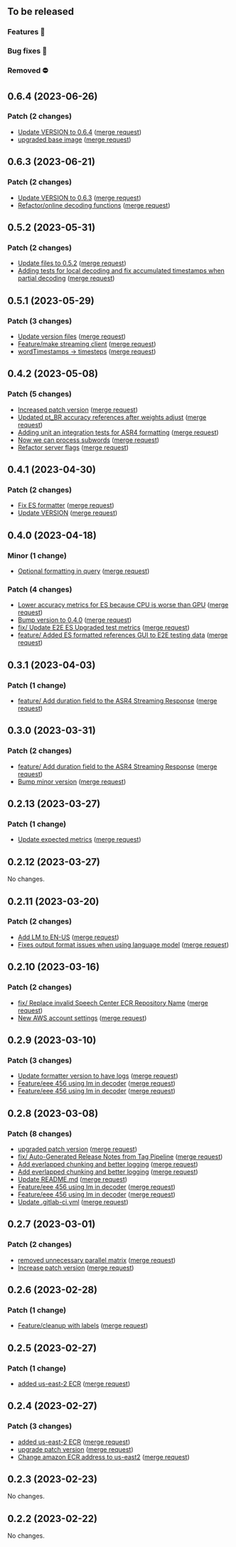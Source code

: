 ## To be released

### Features :tada:

### Bug fixes :bug:

### Removed :no_entry:

## 0.6.4 (2023-06-26)

### Patch (2 changes)

- [Update VERSION to 0.6.4](csr/asr4@2ba3a676a48f7bbfb525ae8cce82a60c021c8f5d) ([merge request](csr/asr4!277))
- [upgraded base image](csr/asr4@7d0edfef9802f2bfbbec56f87715468ea29050d5) ([merge request](csr/asr4!276))

## 0.6.3 (2023-06-21)

### Patch (2 changes)

- [Update VERSION to 0.6.3](csr/asr4@b4212e47041b7125cda360b79418f5039f92a14f) ([merge request](csr/asr4!275))
- [Refactor/online decoding functions](csr/asr4@07d384165ce2b06175f629b2170839f68141566c) ([merge request](csr/asr4!268))

## 0.5.2 (2023-05-31)

### Patch (2 changes)

- [Update files to 0.5.2](csr/asr4@91a09446859d6fc4cf993c4daeb7b8f8d54c8342) ([merge request](csr/asr4!259))
- [Adding tests for local decoding and fix accumulated timestamps when partial decoding](csr/asr4@6f3c1e25a072f3f6ff13bd6f2479b29a0bf7bacf) ([merge request](csr/asr4!258))

## 0.5.1 (2023-05-29)

### Patch (3 changes)

- [Update version files](csr/asr4@64f9bca3723a24fb0680cf0a3c05ebb9ac7f0134) ([merge request](csr/asr4!257))
- [Feature/make streaming client](csr/asr4@338e5e1ffd3f372d40efe06f722441c9bb32a94c) ([merge request](csr/asr4!255))
- [wordTimestamps ->  timesteps](csr/asr4@385c5861969d3b72c704a83a61f4d63924be5826) ([merge request](csr/asr4!256))

## 0.4.2 (2023-05-08)

### Patch (5 changes)

- [Increased patch version](csr/asr4@ba904e52f9eaa1dbab83314eaf9dab4543cfa96b) ([merge request](csr/asr4!249))
- [Updated pt_BR accuracy references after weights adjust](csr/asr4@7125fa56987fd6e7fd93075ec38a90b618b60f27) ([merge request](csr/asr4!248))
- [Adding unit an integration tests for ASR4 formatting](csr/asr4@d4694a79cdc3006aafddcb4c774fd81ee7a817d6) ([merge request](csr/asr4!246))
- [Now we can process subwords](csr/asr4@33862df5fcf749932540271b43c30c4163bc5e74) ([merge request](csr/asr4!225))
- [Refactor server flags](csr/asr4@7ed91c879c02e6ac56f9bb09417298c0bf49c1ba) ([merge request](csr/asr4!243))

## 0.4.1 (2023-04-30)

### Patch (2 changes)

- [Fix ES formatter](csr/asr4@86d93aaf9d6ceb49548a42f5ca08a81c5856171b) ([merge request](csr/asr4!239))
- [Update VERSION](csr/asr4@b87b003d9126cf5a822b47d663243b9919216e95) ([merge request](csr/asr4!236))

## 0.4.0 (2023-04-18)

### Minor (1 change)

- [Optional formatting in query](csr/asr4@75f4f1794c06ad36de6b3774479e02d4aa7f2600) ([merge request](csr/asr4!228))

### Patch (4 changes)

- [Lower accuracy metrics for ES because CPU is worse than GPU](csr/asr4@7545fcaca60e8e89cfb4210984f5e3f56cac8a58) ([merge request](csr/asr4!231))
- [Bump version to 0.4.0](csr/asr4@fc44a2b6baab856cbc0f2010adad9e93c2bb7557) ([merge request](csr/asr4!230))
- [fix/ Update E2E ES Upgraded test metrics](csr/asr4@28b802cf86e86b1de065714723ef728d4000955c) ([merge request](csr/asr4!227))
- [feature/ Added ES formatted references GUI to E2E testing data](csr/asr4@5e7485176cece2d9063b84ab4c81328d341d0f11) ([merge request](csr/asr4!226))

## 0.3.1 (2023-04-03)

### Patch (1 change)

- [feature/ Add duration field to the ASR4 Streaming Response](csr/asr4@59b6b04b7629fa066adad939c31070e329e4d03f) ([merge request](csr/asr4!222))

## 0.3.0 (2023-03-31)

### Patch (2 changes)

- [feature/ Add duration field to the ASR4 Streaming Response](csr/asr4@59b6b04b7629fa066adad939c31070e329e4d03f) ([merge request](csr/asr4!222))
- [Bump minor version](csr/asr4@ae4b6d22d957a0a3e98754b46225bab6c597048f) ([merge request](csr/asr4!223))

## 0.2.13 (2023-03-27)

### Patch (1 change)

- [Update expected metrics](csr/asr4@6949d0ac461b2e30f145abaab9fbcff62ebce08a) ([merge request](csr/asr4!221))

## 0.2.12 (2023-03-27)

No changes.

## 0.2.11 (2023-03-20)

### Patch (2 changes)

- [Add LM to EN-US](csr/asr4@de8bb1d3db15459b0eb6839a8a3dcb52966d5d66) ([merge request](csr/asr4!218))
- [Fixes output format issues when using language model](csr/asr4@9f603454ec4fb67744e86b3571183492c891b72f) ([merge request](csr/asr4!217))

## 0.2.10 (2023-03-16)

### Patch (2 changes)

- [fix/ Replace invalid Speech Center ECR Repository Name](csr/asr4@505e0ab906e916752e95cab50d96f3ddf3bb3e4b) ([merge request](csr/asr4!216))
- [New AWS account settings](csr/asr4@292b8448640801abbde6c4dffdce0bf4200a28f0) ([merge request](csr/asr4!214))

## 0.2.9 (2023-03-10)

### Patch (3 changes)

- [Update formatter version to have logs](csr/asr4@3ed1582c978f923943a68151c4dffb70b822fba5) ([merge request](csr/asr4!213))
- [Feature/eee 456 using lm in decoder](csr/asr4@79bd3e2915706740160421f4c6c4a8483a1eb0ed) ([merge request](csr/asr4!203))
- [Feature/eee 456 using lm in decoder](csr/asr4@7f48ade3d98fc26fc5747471882545a6fdf064ac) ([merge request](csr/asr4!203))

## 0.2.8 (2023-03-08)

### Patch (8 changes)

- [upgraded patch version](csr/asr4@6d3f65f5cef10c793ffe6a3079c4cd18d6d912cf) ([merge request](csr/asr4!208))
- [fix/ Auto-Generated Release Notes from Tag Pipeline](csr/asr4@b0f74dbbd10c59e98a27091d9169de3a85f76f4a) ([merge request](csr/asr4!206))
- [Add everlapped chunking and better logging](csr/asr4@6c2dd9b3f8e718ccd8e866217863c091cdac1282) ([merge request](csr/asr4!205))
- [Add everlapped chunking and better logging](csr/asr4@7cb3205bfd85b73dbbfaffee47fd2d3d4226b26c) ([merge request](csr/asr4!205))
- [Update README.md](csr/asr4@298f32a33815c86206c4d92c9e8af57a94d19ef7) ([merge request](csr/asr4!206))
- [Feature/eee 456 using lm in decoder](csr/asr4@79bd3e2915706740160421f4c6c4a8483a1eb0ed) ([merge request](csr/asr4!203))
- [Feature/eee 456 using lm in decoder](csr/asr4@7f48ade3d98fc26fc5747471882545a6fdf064ac) ([merge request](csr/asr4!203))
- [Update .gitlab-ci.yml](csr/asr4@c7b13d890832c84b3ec2be205c5822c322f045f4) ([merge request](csr/asr4!206))

## 0.2.7 (2023-03-01)

### Patch (2 changes)

- [removed unnecessary parallel matrix](csr/asr4@0cd660e4805073c3754f4fb196b804c9d465e9ee) ([merge request](csr/asr4!201))
- [Increase patch version](csr/asr4@353010c934631b7dbeee16be44628bd4cf0e1f40) ([merge request](csr/asr4!202))

## 0.2.6 (2023-02-28)

### Patch (1 change)

- [Feature/cleanup with labels](csr/asr4@36b9eab4d81bec7a35c53bf2a7404a36a1f8332e) ([merge request](csr/asr4!199))

## 0.2.5 (2023-02-27)

### Patch (1 change)

- [added us-east-2 ECR](csr/asr4@069d649d63a1a69d721f152edc45669040acb0f5) ([merge request](csr/asr4!196))

## 0.2.4 (2023-02-27)

### Patch (3 changes)

- [added us-east-2 ECR](csr/asr4@069d649d63a1a69d721f152edc45669040acb0f5) ([merge request](csr/asr4!196))
- [upgrade patch version](csr/asr4@b5a99104ecb8e4eb34870b82461ac75be6456d45) ([merge request](csr/asr4!194))
- [Change amazon ECR address to us-east2](csr/asr4@5fd0f6381a20e3472edbf6a9b8ab3aa9246c7fd8) ([merge request](csr/asr4!193))

## 0.2.3 (2023-02-23)

No changes.

## 0.2.2 (2023-02-22)

No changes.
